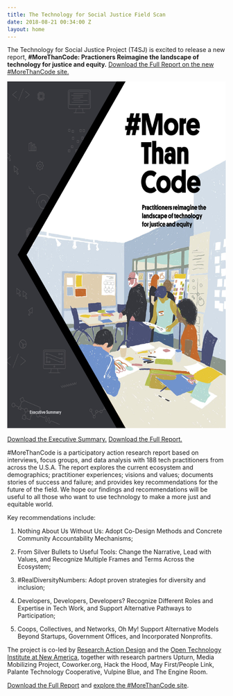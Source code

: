 ```yaml
---
title: The Technology for Social Justice Field Scan
date: 2018-08-21 00:34:00 Z
layout: home
---
```


The Technology for Social Justice Project (T4SJ) is excited to release a new report, **#MoreThanCode: Practioners Reimagine the landscape of technology for justice and equity.** [Download the Full Report on the new #MoreThanCode site.](https://morethancode.cc/T4SJ_fullreport_082018_AY_web.pdf)

[<img class="cover" src="/morethancode/T4SJ_Exec_Summ_final_web_cover.jpg" height="800px">](/morethancode/T4SJ_fullreport_082018_AY_web.pdf)

[Download the Executive Summary.](/morethancode/T4SJ_Exec_Summ_final_web.pdf)
[Download the Full Report.](/morethancode/T4SJ_fullreport_082018_AY_web.pdf)

#MoreThanCode is a participatory action research report based on interviews, focus groups, and data analysis with 188 tech practitioners from across the U.S.A. The report explores the current ecosystem and demographics; practitioner experiences; visions and values; documents stories of success and failure; and provides key recommendations for the future of the field. We hope our findings and recommendations will be useful to all those who want to use technology to make a more just and equitable world. 

Key recommendations include:

1. Nothing About Us Without Us: Adopt Co-Design Methods and Concrete Community Accountability Mechanisms;

2. From Silver Bullets to Useful Tools: Change the Narrative, Lead with Values, and Recognize Multiple Frames and Terms Across the Ecosystem;

3. #RealDiversityNumbers: Adopt proven strategies for diversity and inclusion;

4. Developers, Developers, Developers? Recognize Different Roles and Expertise in Tech Work, and Support Alternative Pathways to Participation;

5. Coops, Collectives, and Networks, Oh My! Support Alternative Models Beyond Startups, Government Offices, and Incorporated Nonprofits.

The project is co-led by [Research Action Design](RAD.cat) and the [Open Technology Institute at New America](newamerica.org/oti), together with research partners Upturn, Media Mobilizing Project, Coworker.org, Hack the Hood, May First/People Link, Palante Technology Cooperative, Vulpine Blue, and The Engine Room.

[Download the Full Report](https://morethancode.cc/T4SJ_fullreport_082018_AY_web.pdf) and [explore the #MoreThanCode site](https://morethancode.cc).